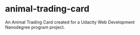 # animal-trading-card
An Animal Trading Card created for a Udacity Web Development Nanodegree program project.
